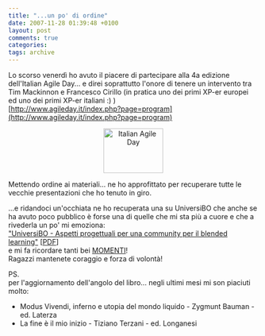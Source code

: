 ```yaml
---
title: "...un po' di ordine"
date: 2007-11-28 01:39:48 +0100
layout: post
comments: true
categories:
tags: archive
---
```


Lo scorso venerdì ho avuto il piacere di partecipare alla 4a edizione dell'Italian Agile Day... e direi soprattutto l'onore di tenere un intervento tra Tim Mackinnon e Francesco Cirillo (in pratica uno dei primi XP-er europei ed uno dei primi XP-er italiani :) )   
[http://www.agileday.it/index.php?page=program](http://www.agileday.it/index.php?page=program)
<!--more-->

<center><a href="http://www.agileday.it"> <img src="http://www.agileday.it/mediakit/IAD120.gif" alt="Italian Agile Day" width="120" height="90" border="0"> </a></center>

Mettendo ordine ai materiali... ne ho approfittato per recuperare tutte le vecchie presentazioni che ho tenuto in giro.

...e ridandoci un'occhiata ne ho recuperata una su UniversiBO che anche se ha avuto poco pubblico è forse una di quelle che mi sta più a cuore e che a rivederla un po' mi emoziona:   
["UniversiBO - Aspetti progettuali per una community per il blended learning"](/assets/content/UniversiBOPhpDay2004.odp) [[PDF](/assets/content/UniversiBOPhpDay2004.pdf)]   
e mi fa ricordare tanti bei [MOMENTI](https://wiki.universibo.unibo.it/tiki-index.php?page=email20040925+di+brain+allo+Staff)!  
Ragazzi mantenete coraggio e forza di volontà!

PS.  
per l'aggiornamento dell'angolo del libro... negli ultimi mesi mi son piaciuti molto:
- Modus Vivendi, inferno e utopia del mondo liquido - Zygmunt Bauman - ed. Laterza
- La fine è il mio inizio - Tiziano Terzani - ed. Longanesi
